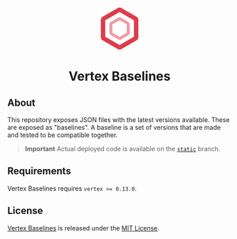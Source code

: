 <p align="center">
    <img height="96" src="https://github.com/vertex-center/vertex-design/raw/main/logos/transparent/vertex_logo_transparent.png" alt="Vertex logo" />
</p>
<h1 align="center">Vertex Baselines</h1>

## About

This repository exposes JSON files with the latest versions available. These are exposed as "baselines". A baseline is a set of versions that are made and tested to be compatible together.

> **Important**
> Actual deployed code is available on the [`static`](https://github.com/vertex-center/baselines/tree/static) branch.

## Requirements

Vertex Baselines requires `vertex >= 0.13.0`.

## License

[Vertex Baselines](https://github.com/vertex-center/baselines) is released under the [MIT License](./LICENSE.md).
